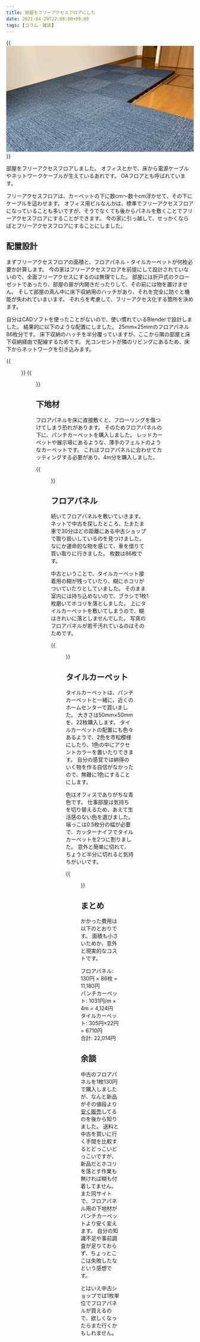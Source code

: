 ```yaml
---
title: 部屋をフリーアクセスフロアにした
date: 2021-04-29T22:00:00+09:00
tags: [コラム・雑談]
---
```


{{<img src="./free-access_floor.jpg" alt="フリーアクセスフロアにした部屋の画像" >}}

部屋をフリーアクセスフロアしました。
オフィスとかで、床から電源ケーブルやネットワークケーブルが生えているあれです。
OAフロアとも呼ばれています。

フリーアクセスフロアは、カーペットの下に数cm〜数十cm浮かせて、その下にケーブルを這わせます。
オフィス用ビルなんかは、標準でフリーアクセスフロアになっていることも多いですが、そうでなくても後からパネルを敷くことでフリーアクセスフロアにすることができます。
今の家に引っ越して、せっかくならばとフリーアクセスフロアにすることにしました。

## 配置設計

まずフリーアクセスフロアの面積と、フロアパネル・タイルカーペットが何枚必要か計算します。
今の家はフリーアクセスフロアを前提にして設計されていないので、全面フリーアクセスにするのは無理でした。
部屋には折戸式のクローゼットであったり、部屋の扉が内開きだったりして、その前には物を置けません。
そして部屋の真ん中に床下収納用のハッチがあり、それを完全に防ぐと機能が失われていまいます。
それらを考慮して、フリーアクセス化する箇所を決めます。

自分はCADソフトを使ったことがないので、使い慣れているBlenderで設計しました。
結果的に以下のような配置にしました。
25mm×25mmのフロアパネル86枚分です。
床下収納のハッチを半分覆っていますが、ここから隣の部屋と床下収納経由で配線するためです。
光コンセントが隣のリビングにあるため、床下からネットワークを引き込みます。

{{<figure src="./floor_design2.png" title="フロアパネルの配置" alt="フロアパネルの配置の画像" >}}
{{<figure src="./floor_design1.png" title="タイルカーペットの配置" alt="タイルカーペットの配置の画像" >}}


## 下地材

フロアパネルを床に直接敷くと、フローリングを傷つけてしまう恐れがあります。
そのためフロアパネルの下に、パンチカーペットを購入しました。
レッドカーペットや展示場にあるような、薄手のフェルトのようなカーペットです。
これはフロアパネルに合わせてカッティングする必要があり、4m分を購入しました。

{{<figure src="./base_carpets.jpg" title="下地材" alt="下地材を敷いている画像" >}}

## フロアパネル

続いてフロアパネルを敷いていきます。
ネットで中古を探したところ、たまたま車で30分ほどの距離にある中古ショップで取り扱いしているのを見つけました。
なにか運命的な物を感じて、車を借りて買い取りに行きました。
枚数は86枚です。

中古ということで、タイルカーペット接着用の糊が残っていたり、糊にホコリがついていたりとしていました。
そのまま室内には持ち込めないので、ブラシで1枚1枚磨いてホコリを落としました。
上にタイルカーペットを敷いてしまうので、糊はきれいに落としませんでした。
写真のフロアパネルが若干汚れているのはそのためです。

{{<figure src="./oa_floor_panels.jpg" title="フロアパネル" alt="フロアパネルを敷いている画像" >}}


## タイルカーペット

タイルカーペットは、パンチカーペットと一緒に、近くのホームセンターで買いました。
大きさは50mm×50mmを、22枚購入します。
タイルカーペットの配置にも色々あるようで、2色を市松模様にしたり、1色の中にアクセントカラーを置いたりできます。
自分の感覚では納得のいく物を作る自信がなかったので、無難に1色にすることにします。

色はオフィスでありがちな青色です。
仕事部屋は気持ちを切り替えるため、あえて生活感のない色を選びました。
端っこは0.5枚分の幅が必要で、カッターナイフでタイルカーペットを2つに割りました。
意外と簡単に切れて、ちょうど半分に切れると気持ちがいいです。

{{<figure src="./tile_carpets.jpg" title="タイルカーペット" alt="タイルカーペットを敷いている画像" >}}

## まとめ

かかった費用は以下のとおりです。
面積も小さいためか、意外と現実的なコストです。

フロアパネル: 130円 × 86枚 = 11,180円  
パンチカーペット: 1031円/m × 4m = 4,124円  
タイルカーペット: 305円×22円 = 6710円  
合計: 22,014円

## 余談

中古のフロアパネルを1枚130円で購入しましたが、なんと新品がその値段より[安く販売](https://stepline.jp/item/6085.html)してるのを後から知りました。
送料と中古を買いに行く手間を比較するとどっこいどっこいですが、新品だとホコリを落とす作業も無ければ糊も付着してません。
また同サイトで、フロアパネル用の下地材がパンチカーペットより安く変えます。
自分の知識不足や事前調査が足りておらず、ちょっとここは失敗したなという感想です。

とはいえ中古ショップでは1枚単位でフロアパネルが買えるので、欲しくなったらまた行くかもしれません。
